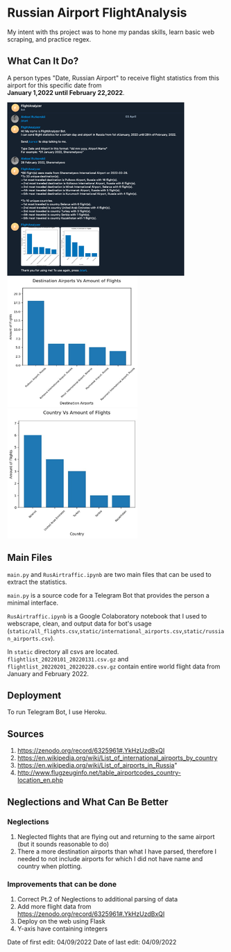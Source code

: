 # Russian Airport FlightAnalysis

My intent with ths project was to hone my pandas skills, learn basic web scraping, and practice regex.

## What Can It Do?

A person types "Date, Russian Airport" to receive flight statistics from this airport for this specific date from \
__January 1,2022 until February 22,2022__.


<div class="row">
  <div class="column">
    <img alt="screenshot" height="400" src="README_files/Interface.png" />
  </div>
  <div class="column">
    <img alt="plot" height="300" src="README_files/Destinations.jpeg" width="300"/>
  </div>
  <div class="column">
    <img alt="plot2" height="300" src="README_files/Countries.jpeg" width="300"/>
  </div>
</div>


## Main Files

`main.py` and `RusAirtraffic.ipynb` are two main files that can be used to extract the statistics.

`main.py` is a source code for a Telegram Bot that provides the person a minimal interface.

`RusAirtraffic.ipynb` is a Google Colaboratory notebook that I used to webscrape, clean, and output data for bot's usage\
(`static/all_flights.csv`,`static/international_airports.csv`,`static/russian_airports.csv`).

In `static` directory all csvs are located.
`flightlist_20220101_20220131.csv.gz` and `flightlist_20220201_20220228.csv.gz` contain entire world flight data from\
January and February 2022.

## Deployment

To run Telegram Bot, I use Heroku.


## Sources
1. https://zenodo.org/record/6325961#.YkHzUzdBxQI
2. https://en.wikipedia.org/wiki/List_of_international_airports_by_country
3. https://en.wikipedia.org/wiki/List_of_airports_in_Russia"
4. http://www.flugzeuginfo.net/table_airportcodes_country-location_en.php

## Neglections and What Can Be Better

### Neglections

1. Neglected flights that are flying out and returning to the same airport (but it sounds reasonable to do)
2. There a more destination airports than what I have parsed, therefore I needed to not include airports for which I did not have name and country when plotting.


### Improvements that can be done
1. Correct Pt.2 of Neglections to additional parsing of data
2. Add more flight data from https://zenodo.org/record/6325961#.YkHzUzdBxQI
3. Deploy on the web using Flask 
4. Y-axis have containing integers

Date of first edit: 04/09/2022
Date of last edit: 04/09/2022